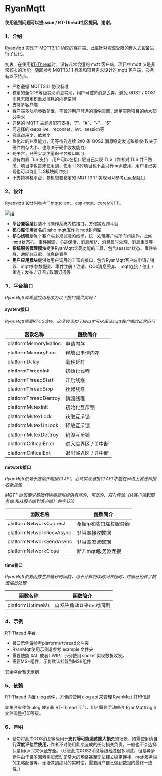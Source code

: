 # RyanMqtt

**使用遇到问题可以提issue / RT-Thread社区提问，谢谢。**

### 1、介绍

RyanMqtt 实现了 MQTT3.1.1 协议的客户端。此库针对资源受限的嵌入式设备进行了优化。

初衷：在使用[RT-Thread](https://github.com/RT-Thread/rt-thread)时，没有非常合适的 mqtt 客户端。项目中 mqtt 又是非常核心的功能。随即参考 MQTT3.1.1 标准和项目需求设计的 mqtt 客户端，它拥有以下特点。

- 严格遵循 MQTT3.1.1 协议标准
- 稳定的全QOS等级实现消息实现，用户可控的消息丢弃，避免 QOS2 / QOS1 消息无限堆积重发消耗的内存空间
- 支持多客户端
- 客户端多功能参数配置，丰富的用户可选的事件回调，满足实际项目的绝大部分需求
- 完整的 MQTT 主题通配符支持，“/”、“#”、“+”、“$”
- 可选择的keepalive、reconnet、lwt、session等
- 资源占用少，依赖少
- 优化过的并发能力，无等待的连续 200 条 QOS2 消息稳定发送和接收(取决于硬件内存大小、也取决于硬件收发能力)
- 跨平台，只需实现少量的平台接口即可
- 没有内置 TLS 支持，用户可以在接口层自己实现 TLS（作者对 TLS 并不熟悉、项目中也暂未使用到、使用TLS的项目也不会只有mqtt使用，用户自己实现也可以防止TLS模块间冲突）
- 不支持裸机平台，裸机想要稳定的 MQTT3.1.1 实现可以参考[coreMQTT](https://github.com/FreeRTOS/coreMQTT)

### 2、设计

RyanMqtt 设计时参考了[mqttclient](https://github.com/jiejieTop/mqttclient)、[esp-mqtt](https://github.com/espressif/esp-mqtt)、[coreMQTT](https://github.com/FreeRTOS/coreMQTT)。

![组](docs/assert/README.assert/%E7%BB%84.png)

- **平台兼容层**封装不同操作系统内核接口，方便实现跨平台
- **核心库**使用著名的paho mqtt库作为mqtt封包库
- **核心线程**是每个客户端必须创建的线程，统一处理客户端所有的操作，比如mqtt状态机、事件回调、心跳保活、消息解析、消息超时处理、消息重发等
- **系统服务管理模块**提供RyanMqtt实现功能的工具，包含session状态、事件处理、通配符匹配、消息链表等
- **用户应用模块**提供给用户调用的丰富的接口，包含RyanMqtt客户端申请 / 销毁、mqtt多参数配置、事件注册 / 注销、QOS消息丢弃、 mqtt连接 / 停止 / 重连 / 发布 / 订阅 / 取消订阅等

### 3、平台接口

*RyanMqtt库希望应用程序为以下接口提供实现：*

#### system接口

*RyanMqtt需要RTOS支持，必须实现如下接口才可以保证mqtt客户端的正常运行*

| 函数名称              | 函数简介            |
| --------------------- | ------------------- |
| platformMemoryMalloc  | 申请内存            |
| platformMemoryFree    | 释放已申请内存      |
| platformDelay         | 毫秒延时            |
| platformThreadInit    | 初始化线程          |
| platformThreadStart   | 开启线程            |
| platformThreadStop    | 挂起线程            |
| platformThreadDestroy | 销毁线程            |
| platformMutexInit     | 初始化互斥锁        |
| platformMutexLock     | 获取互斥锁          |
| platformMutexUnLock   | 释放互斥锁          |
| platformMutexDestroy  | 销毁互斥锁          |
| platformCriticalEnter | 进入临界区 / 关中断 |
| platformCriticalExit  | 退出临界区 / 开中断 |

#### network接口

*RyanMqtt依赖于底层传输接口 API，必须实现该接口 API 才能在网络上发送和接收数据包*

*MQTT 协议要求基础传输层能够提供有序的、可靠的、双向传输（从客户端到服务端 和从服务端到客户端）的字节流*

| 函数名称                 | 函数简介               |
| ------------------------ | ---------------------- |
| platformNetworkConnect   | 根据ip和端口连接服务器 |
| platformNetworkRecvAsync | 非阻塞接收数据         |
| platformNetworkSendAsync | 非阻塞发送数据         |
| platformNetworkClose     | 断开mqtt服务器连接     |

#### time接口

*RyanMqtt依靠函数生成毫秒时间戳，用于计算持续时间和超时，内部已经做了数值溢出处理*

| 函数名称         | 函数简介               |
| ---------------- | ---------------------- |
| platformUptimeMs | 自系统启动以来ms时间戳 |



### 4、示例

RT-Thread 平台

- 接口示例请参考platform/rtthread文件夹
- RyanMqtt使用示例请参考 example 文件夹
- 需要使能 SAL 或者 LWIP，示例使用 socket 实现数据收发。
- 需要MSH组件，示例默认挂载到MSH组件

其余平台暂无示例

### 5、依赖

RT-Thread 内置 ulog 组件，方便的使用 ulog api 来管理 RyanMqtt 打印信息

如果没有使能 ulog 或者非 RT-Thread 平台，用户需要手动修改 RyanMqttLog.h 文件调整打印等级。

### 6、声明

- 请勿将此库QOS消息等级用于**支付等可能造成重大损失**的场景，如需使用请自行**深度评估后使用**，作者不对使用此库造成的任何损失负责。一般也不会选择只是用qos2来保证安全。（尽管此库QOS2消息等级经过很多测试，但是异步组件由于诸多因素例如波动非常大的网络甚至无法建立稳定连接、mqtt服务端的策略配置等，无法做到绝对的实时性，需要用户自己做到数据的最终一致性。）

